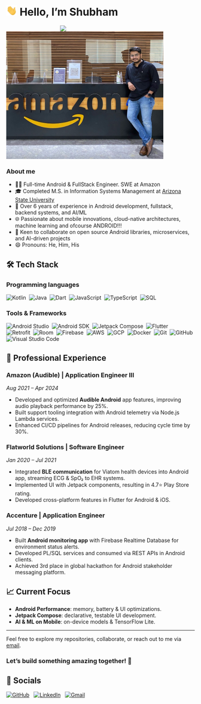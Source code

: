 
# <img src="https://github.com/kevinlee-2000/kevinlee-2000/blob/master/assets/hand_wave.gif" width="29px"> Hello, I’m Shubham  
<img align="right" src="https://github.com/shubham-kislay/assets/android.gif" width="360"/>
<img align="center" src="https://github.com/shubhamkislay/shubhamkislay/blob/main/Amazon_Image.jpeg" width="420"/>

### About me
- 👨‍💻 Full-time Android & FullStack Engineer. SWE at Amazon
- 🎓 Completed M.S. in Information Systems Management at <a href="https://www.asu.edu">Arizona State University</a>  
- 💼 Over 6 years of experience in Android development, fullstack, backend systems, and AI/ML  
- 🌐 Passionate about mobile innovations, cloud-native architectures, machine learning and ofcourse ANDROID!!!
- 🧠 Keen to collaborate on open source Android libraries, microservices, and AI-driven projects  
- 😄 Pronouns: He, Him, His  

<!-- Use this to find badges https://github.com/Ileriayo/markdown-badges -->
## 🛠 Tech Stack

### Programming languages
![Kotlin](https://img.shields.io/badge/-Kotlin-black?style=flat&logo=kotlin&logoColor=0095D5)&nbsp;
![Java](https://img.shields.io/badge/-Java-black?style=flat&logo=Java&logoColor=FFA518)&nbsp;
![Dart](https://img.shields.io/badge/-Dart-black?style=flat&logo=dart&logoColor=0175C2)&nbsp;
![JavaScript](https://img.shields.io/badge/-JavaScript-black?style=flat&logo=javascript&logoColor=F7DF1E)&nbsp;
![TypeScript](https://img.shields.io/badge/-TypeScript-black?style=flat&logo=typescript&logoColor=007ACC)&nbsp;
![SQL](https://img.shields.io/badge/-SQL-black?style=flat&logo=postgresql&logoColor=336791)&nbsp;

### Tools & Frameworks
![Android Studio](https://img.shields.io/badge/-Android%20Studio-black?style=flat&logo=androidstudio&logoColor=3DDC84)&nbsp;
![Android SDK](https://img.shields.io/badge/-Android%20SDK-black?style=flat&logo=android&logoColor=3DDC84)&nbsp;
![Jetpack Compose](https://img.shields.io/badge/-Jetpack%20Compose-black?style=flat&logo=android&logoColor=3DDC84)&nbsp;
![Flutter](https://img.shields.io/badge/-Flutter-black?style=flat&logo=flutter&logoColor=02569B)&nbsp;
![Retrofit](https://img.shields.io/badge/-Retrofit-black?style=flat&logo=Retrofit&logoColor=CB3837)&nbsp;
![Room](https://img.shields.io/badge/-Room-black?style=flat&logo=sqlite&logoColor=003B57)&nbsp;
![Firebase](https://img.shields.io/badge/-Firebase-black?style=flat&logo=firebase&logoColor=FFCA28)&nbsp;
![AWS](https://img.shields.io/badge/-AWS-black?style=flat&logo=amazonaws&logoColor=FF9900)&nbsp;
![GCP](https://img.shields.io/badge/-GCP-black?style=flat&logo=googlecloud&logoColor=4285F4)&nbsp;
![Docker](https://img.shields.io/badge/-Docker-black?style=flat&logo=docker&logoColor=0DB7ED)&nbsp;
![Git](https://img.shields.io/badge/-Git-black?style=flat&logo=git)&nbsp;
![GitHub](https://img.shields.io/badge/-GitHub-black?style=flat&logo=github)&nbsp;
![Visual Studio Code](https://img.shields.io/badge/-Visual%20Studio%20Code-black?style=flat&logo=visual-studio-code&logoColor=007ACC)&nbsp;

## 💼 Professional Experience

### Amazon (Audible) | Application Engineer III  
_Aug 2021 – Apr 2024_  
- Developed and optimized **Audible Android** app features, improving audio playback performance by 25%.  
- Built support tooling integration with Android telemetry via Node.js Lambda services.  
- Enhanced CI/CD pipelines for Android releases, reducing cycle time by 30%.

### Flatworld Solutions | Software Engineer  
_Jan 2020 – Jul 2021_  
- Integrated **BLE communication** for Viatom health devices into Android app, streaming ECG & SpO₂ to EHR systems.  
- Implemented UI with Jetpack components, resulting in 4.7⭐ Play Store rating.  
- Developed cross-platform features in Flutter for Android & iOS.

### Accenture | Application Engineer  
_Jul 2018 – Dec 2019_  
- Built **Android monitoring app** with Firebase Realtime Database for environment status alerts.  
- Developed PL/SQL services and consumed via REST APIs in Android clients.  
- Achieved 3rd place in global hackathon for Android stakeholder messaging platform.

## 📈 Current Focus
- **Android Performance**: memory, battery & UI optimizations.  
- **Jetpack Compose**: declarative, testable UI development.  
- **AI & ML on Mobile**: on-device models & TensorFlow Lite.

---

Feel free to explore my repositories, collaborate, or reach out to me via [email](mailto:shubhamkislay@gmail.com).

### Let’s build something amazing together! 🌟

## 💬 Socials
<a href="https://github.com/shubhamkislay/"><img alt="GitHub" src="https://img.shields.io/badge/github-%23121011.svg?style=flat&logo=github&logoColor=white"/></a> &nbsp;
<a href="https://linkedin.com/in/shubhamkislay/"><img alt="LinkedIn" src="https://img.shields.io/badge/linkedin%20-%230077B5.svg?style=flat&logo=linkedin&logoColor=white"/></a> &nbsp;
<a href="mailto:shubhamkislay@gmail.com"><img alt="Gmail" src="https://img.shields.io/badge/Gmail-D14836?style=flat&logo=gmail&logoColor=white" /></a> &nbsp;
